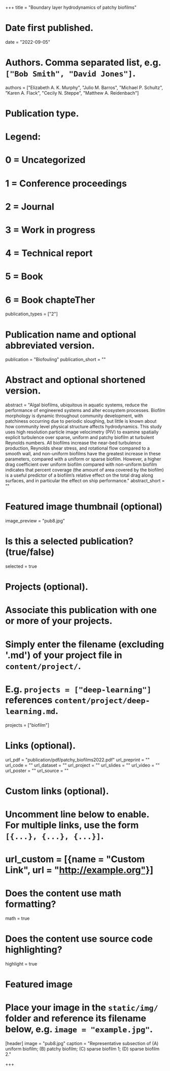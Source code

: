 +++
title = "Boundary layer hydrodynamics of patchy biofilms"

# Date first published.
date = "2022-09-05"

# Authors. Comma separated list, e.g. `["Bob Smith", "David Jones"]`.
authors = ["Elizabeth A. K. Murphy", "Julio M. Barros", "Michael P. Schultz", "Karen A. Flack", "Cecily N. Steppe", "Matthew A. Reidenbach"]

# Publication type.
# Legend:
# 0 = Uncategorized
# 1 = Conference proceedings
# 2 = Journal
# 3 = Work in progress
# 4 = Technical report
# 5 = Book
# 6 = Book chapteTher
publication_types = ["2"]

# Publication name and optional abbreviated version.
publication = "Biofouling"
publication_short = ""

# Abstract and optional shortened version.
abstract = "Algal biofilms, ubiquitous in aquatic systems, reduce the performance of engineered systems and alter ecosystem processes. Biofilm morphology is dynamic throughout community development, with patchiness occurring due to periodic sloughing, but little is known about how community level physical structure affects hydrodynamics. This study uses high resolution particle image velocimetry (PIV) to examine spatially explicit turbulence over sparse, uniform and patchy biofilm at turbulent Reynolds numbers. All biofilms increase the near-bed turbulence production, Reynolds shear stress, and rotational flow compared to a smooth wall, and non-uniform biofilms have the greatest increase in these parameters, compared with a uniform or sparse biofilm. However, a higher drag coefficient over uniform biofilm compared with non-uniform biofilm indicates that percent coverage (the amount of area covered by the biofilm) is a useful predictor of a biofilm’s relative effect on the total drag along surfaces, and in particular the effect on ship performance."
abstract_short = ""

# Featured image thumbnail (optional)
image_preview = "pub8.jpg"

# Is this a selected publication? (true/false)
selected = true

# Projects (optional).
#   Associate this publication with one or more of your projects.
#   Simply enter the filename (excluding '.md') of your project file in `content/project/`.
#   E.g. `projects = ["deep-learning"]` references `content/project/deep-learning.md`.
projects = ["biofilm"]

# Links (optional).
url_pdf = "publication/pdf/patchy_biofilms2022.pdf"
url_preprint = ""
url_code = ""
url_dataset = ""
url_project = ""
url_slides = ""
url_video = ""
url_poster = ""
url_source = ""

# Custom links (optional).
#   Uncomment line below to enable. For multiple links, use the form `[{...}, {...}, {...}]`.
# url_custom = [{name = "Custom Link", url = "http://example.org"}]

# Does the content use math formatting?
math = true

# Does the content use source code highlighting?
highlight = true

# Featured image
# Place your image in the `static/img/` folder and reference its filename below, e.g. `image = "example.jpg"`.
[header]
image = "pub8.jpg"
caption = "Representative subsection of (A) uniform biofilm; (B) patchy biofilm; (C) sparse biofilm 1; (D) sparse biofilm 2."

+++
